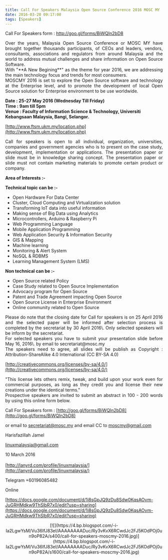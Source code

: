 ```yaml
---
title: Call For Speakers Malaysia Open Source Conference 2016 MOSC MY
date: 2016-03-20 09:17:00
tags: [Speakers]
---
```


  

Call For Speakers form : http://goo.gl/forms/BiWQIn2bD8  

<div style="text-align: justify;">Over the years, Malaysia Open Source Conference or MOSC MY have brought together thousands participants, of CEOs and leaders, vendors, consultants, associations and regulators from around Malaysia and the world to address mutual challenges and share information on Open Source Software.</div>

<div style="text-align: justify;">With "**A New Begining**" as the theme for year 2016, we are addressing the main technology focus and trends for most consumers.</div>

<div style="text-align: justify;">MOSCMY 2016 is set to explore the Open Source software and technology at the Enterprise level, and to promote the development of local Open Source solution for Enterprise environment to be use worldwide.</div>

**Date : 25-27 May 2016 (Wednesday Till Friday)**  
**Time : 9am till 5pm**  
**Venue : Faculty of Information Science & Technology, Universiti Kebangsaan Malaysia, Bangi, Selangor.**  

[http://www.ftsm.ukm.my/location.php](http://www.ftsm.ukm.my/location.php)  

<div style="text-align: justify;">Call for speakers is open to all individual, organization, universities, companies and government agencies who is to present on the case study, development, implementation or applications. The presentation paper or slide must be in knowledge sharing concept. The presentation paper or slide must not contain marketing materials to promote certain product or company.</div>

**Area of Interests :-**  

**Technical topic can be :-**  

*   Open Hardware For Data Center
*   Cluster, Cloud Computing and Virtualization solution 
*   Transforming IoT data into useful information<span class="Apple-tab-span" style="white-space: pre;"></span>
*   Making sense of Big Data using Analytics 
*   Microcontrollers, Arduino & Raspberry <span class="Apple-tab-span" style="white-space: pre;"></span>Pi
*   Web Programming Language
*   Mobile Application Programming
*   Web Application Security <span class="Apple-tab-span" style="white-space: pre;"></span>& Information Security
*   GIS & Mapping
*   Machine learning
*   Monitoring & Alert System
*   NoSQL & RDBMS
*   Learning Management System (LMS)

**Non technical can be :-**  

*   Open Source related Policy
*   Case Study related to Open Source Implementation
*   Advocacy program for Open Source<span class="Apple-tab-span" style="white-space: pre;"></span>
*   Patent and Trade Agreement impacting Open Source
*   Open Source License in Enterprise Environment
*   Online community related to Open Source<span class="Apple-tab-span" style="white-space: pre;"></span>

<div style="text-align: justify;">Please do note that the closing date for Call for speakers is on 25 April 2016 and the selected paper will be informed after selection process is completed by the secretariat by 30 April 2016\. Only selected speakers will be inform by the secretariat.</div>

<div style="text-align: justify;">For selected speakers you have to submit your presentation slide before May 16, 2016\. by email to secretariat@mosc.my</div>

<div style="text-align: justify;">The speakers need to agree, all slides will be publish as Copyright : Attribution-ShareAlike 4.0 International (CC BY-SA 4.0)</div>

[http://creativecommons.org/licenses/by-sa/4.0/](http://creativecommons.org/licenses/by-sa/4.0/)  

<div style="text-align: justify;">"This license lets others remix, tweak, and build upon your work even for commercial purposes, as long as they credit you and license their new creations under the identical terms."</div>

<div style="text-align: justify;">Prospective speakers are invited to submit an abstract in 100 - 200 words by using this online form below.</div>

Call For Speakers form : [http://goo.gl/forms/BiWQIn2bD8](http://goo.gl/forms/BiWQIn2bD8)  

or email to secretariat@mosc.my and email CC to moscmy@gmail.com  

Harisfazillah Jamel  

linuxmalaysia@gmail.com  

10 March 2016  
[  
](http://lanyrd.com/profile/linuxmalaysia/)[http://lanyrd.com/profile/linuxmalaysia/](http://lanyrd.com/profile/linuxmalaysia/)  

Telegram +60196085482  

Online  

[https://docs.google.com/document/d/1i8sGpJQ9zDu8Sdw0KqsAOvm-JuGRHMdkw9ThSlbR7x0/edit?usp=sharing](https://docs.google.com/document/d/1i8sGpJQ9zDu8Sdw0KqsAOvm-JuGRHMdkw9ThSlbR7x0/edit?usp=sharing)  

<div>  

<div class="separator" style="clear: both; text-align: center;">[![](https://4.bp.blogspot.com/-i-Ia2LgwYsM/Vu36IfJ83eI/AAAAAAAADuc/Ry3vKvX6RCwdJc2FJ5KOdPOj0un9oP82A/s400/call-for-speakers-moscmy-2016.jpg)](https://4.bp.blogspot.com/-i-Ia2LgwYsM/Vu36IfJ83eI/AAAAAAAADuc/Ry3vKvX6RCwdJc2FJ5KOdPOj0un9oP82A/s1600/call-for-speakers-moscmy-2016.jpg)</div>

</div>